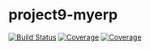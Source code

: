 # project9-myerp
[![Build Status](https://travis-ci.com/francoisproust/OCP9.svg?branch=master)](https://travis-ci.com/francoisproust/OCP9)
[![Coverage](https://sonarcloud.io/api/project_badges/measure?project=francoisproust_OCP9&metric=alert_status)](https://sonarcloud.io/dashboard?id=francoisproust_OCP9)
[![Coverage](https://sonarcloud.io/api/project_badges/measure?project=francoisproust_OCP9&metric=coverage)](https://sonarcloud.io/dashboard?id=francoisproust_OCP9)


